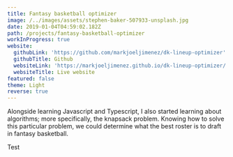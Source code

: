 ```yaml
---
title: Fantasy basketball optimizer
image: /../images/assets/stephen-baker-507933-unsplash.jpg
date: 2019-01-04T04:59:02.182Z
path: /projects/fantasy-basketball-optimizer
workInProgress: true
website:
  githubLink: 'https://github.com/markjoeljimenez/dk-lineup-optimizer'
  githubTitle: Github
  websiteLink: 'https://markjoeljimenez.github.io/dk-lineup-optimizer/'
  websiteTitle: Live website
featured: false
theme: Light
reverse: true
---
```

Alongside learning Javascript and Typescript, I also started learning about algorithms; more specifically, the knapsack problem. Knowing how to solve this particular problem, we could determine what the best roster is to draft in fantasy basketball.

<!-- end -->

Test
